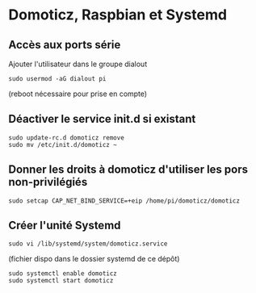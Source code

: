 # Domoticz, Raspbian et Systemd
## Accès aux ports série
Ajouter l'utilisateur dans le groupe dialout

`sudo usermod -aG dialout pi`

(reboot nécessaire pour prise en compte)

## Déactiver le service init.d si existant
```
sudo update-rc.d domoticz remove
sudo mv /etc/init.d/domoticz ~
```

## Donner les droits à domoticz d'utiliser les pors non-privilégiés
`sudo setcap CAP_NET_BIND_SERVICE=+eip /home/pi/domoticz/domoticz`

## Créer l'unité Systemd
`sudo vi /lib/systemd/system/domoticz.service`

(fichier dispo dans le dossier systemd de ce dépôt)

```
sudo systemctl enable domoticz
sudo systemctl start domoticz
```

